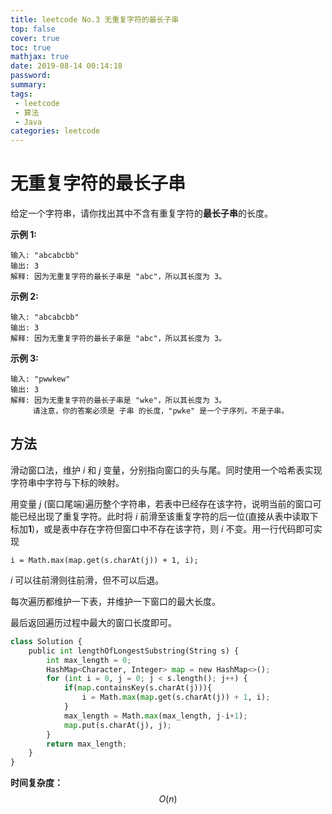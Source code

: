 ```yaml
---
title: leetcode No.3 无重复字符的最长子串
top: false
cover: true
toc: true
mathjax: true
date: 2019-08-14 00:14:18
password:
summary:
tags: 
 - leetcode
 - 算法
 - Java
categories: leetcode
---
```


# 无重复字符的最长子串

给定一个字符串，请你找出其中不含有重复字符的**最长子串**的长度。

**示例 1:**

```
输入: "abcabcbb"
输出: 3 
解释: 因为无重复字符的最长子串是 "abc"，所以其长度为 3。
```

**示例 2:**
```
输入: "abcabcbb"
输出: 3 
解释: 因为无重复字符的最长子串是 "abc"，所以其长度为 3。
```

**示例 3:**
```
输入: "pwwkew"
输出: 3
解释: 因为无重复字符的最长子串是 "wke"，所以其长度为 3。
     请注意，你的答案必须是 子串 的长度，"pwke" 是一个子序列，不是子串。
```

## 方法
滑动窗口法，维护 *i* 和 *j* 变量，分别指向窗口的头与尾。同时使用一个哈希表实现字符串中字符与下标的映射。

用变量 *j* (窗口尾端)遍历整个字符串，若表中已经存在该字符，说明当前的窗口可能已经出现了重复字符。此时将 *i* 前滑至该重复字符的后一位(直接从表中读取下标加**1**)，或是表中存在字符但窗口中不存在该字符，则 *i* 不变。用一行代码即可实现

`i = Math.max(map.get(s.charAt(j)) + 1, i);`

*i* 可以往前滑则往前滑，但不可以后退。

每次遍历都维护一下表，并维护一下窗口的最大长度。

最后返回遍历过程中最大的窗口长度即可。

```python
class Solution {
    public int lengthOfLongestSubstring(String s) {
        int max_length = 0;
        HashMap<Character, Integer> map = new HashMap<>();
        for (int i = 0, j = 0; j < s.length(); j++) {
            if(map.containsKey(s.charAt(j))){
                i = Math.max(map.get(s.charAt(j)) + 1, i);
            }
            max_length = Math.max(max_length, j-i+1);
            map.put(s.charAt(j), j);
        }
        return max_length;
    }
}
```
**时间复杂度：** $$O(n)$$